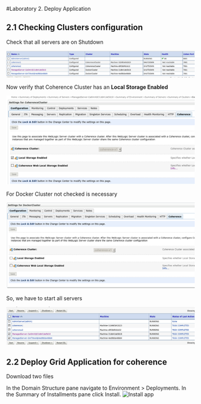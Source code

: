 #Laboratory 2. Deploy Application

## 2.1 Checking Clusters configuration
Check that all servers are on Shutdown 

![servers down](files/lab2-1.png)

Now verify that Coherence Cluster has an **Local Storage Enabled** 

![local storage](files/lab2-2.png)

For Docker Cluster not checked is necessary

![cluster docker](files/lab2-3.png)

So, we have to start all servers 

![All servers](/files/lab2-4.png)

## 2.2 Deploy Grid Application for coherence

Download two files 

In the Domain Structure pane navigate to Environment > Deployments.
In the Summary of Installments pane click Install.
![Install app]()


